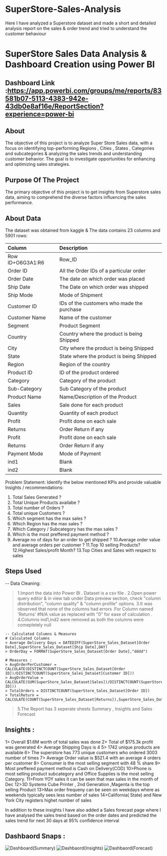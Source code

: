 # SuperStore-Sales-Analysis
Here I have analyzed a Superstore dataset and made a short and detailed analysis report on the sales &amp; order trend  and tried to understand the customer  behaviour
# SuperStore Sales Data Analysis & Dashboard Creation using Power BI

## Dashboard Link :https://app.powerbi.com/groups/me/reports/83581b07-5113-4383-942e-43db0e8af16e/ReportSection?experience=power-bi

## About

The objective of this project is to analyze Super Store Sales data, with a focus on identifying top-performing Regions , Cities , States , Categories and subcategories & analyzing the sales trends  and understanding customer behavior.
The goal is to investigate opportunities for enhancing and optimizing sales strategies.

## Purpose Of The Project

The primary objective of this project is to get  insights from Superstore sales data, aiming to comprehend the diverse factors influencing the sales performance.


## About Data

The dataset was obtained from kaggle & The data contains 23 columns and 5901 rows:

| Column                  | Description                             
| :---------------------- | :-------------------------------------- 
| Row ID+O6G3A1:R6        | Row_ID              		    
| Order ID                | All the Order IDs of a particular order      
| Order Date              | The date on which order was placed            
| Ship Date         	  | The Date on which order was shipped             
| Ship Mode               | Mode of Shipment 
| Customer ID          	  | IDs of the customers who made the purchase 
| Customer Name           | Name of the customer             
| Segment             	  | Product Segment         
| Country                 | Country where the product is being Shipped
| City                    | City where the product is being Shipped
| State                   | State where the product is being Shipped
| Region                  | Region of the country
| Product ID        	  | ID of the product ordered                   
| Category                | Category of the product                   
| Sub-Category		  | Sub Category of the product                 
| Product Name            | Name/Description of the Product                          
| Sales                   | Sale done for each product 
| Quantity                | Quantity of each product                           
| Profit                  | Profit done on each sale
| Returns 		  | Order Return if any                           
| Profit                  | Profit done on each sale
| Returns 		  | Order Return if any                           
| Payment Mode            | Mode of Payment 
| ind1            	  | Blank 
| ind2            	  | Blank                                                          

Problem Statement:
Identify the below mentioned KPIs and provide valuable Insights / recommendations:

1. Total Sales Generated  ?
2. Total Unique Products availabe ?
3. Total number of Orders ?
4. Total unique Customers ?
5. Which segment has the max sales ?
6. Which Region has the max sales ?
7. Which Category / Subcategory has the max sales ?
8. Which is the most preffered payment method ?
9. Average no of days for an order to get shipped ?
10.Average order value and average orders per customer ?
11.Top 10 selling Products?
12.Highest Sales/profit  Month?
13.Top Cities and Sates with respect to sales 


## Steps Used
-- Data Cleaning:
> 1.Import the data into Power BI . Dataset is a csv file .
> 2.Open power query editor & in view tab under Data preview section, check "column distribution", "column quality" & "column profile" options. 
> 3.It was observed that  none of the columns had errors .For Column named 'Returns' #N/A value as replaced with "0" for ease of calculation .
> 4.Columns ind1,ind2 were removed  as both the columns were comepletely null

	-- Calculated Columns & Measures 
	# Calculated Columns
	> Average Delivery Days = DATEDIFF(SuperStore_Sales_Dataset[Order Date],SuperStore_Sales_Dataset[Ship Date],DAY)
	> OrderDay = FORMAT(SuperStore_Sales_Dataset[Order Date],"dddd")

	# Measures :
	> AvgOrderPerCustomer = CALCULATE(DISTINCTCOUNT(SuperStore_Sales_Dataset[Order ID])/DISTINCTCOUNT(SuperStore_Sales_Dataset[Customer ID]))
	> AvgOrderValue = CALCULATE(SUM(SuperStore_Sales_Dataset[Sales])/DISTINCTCOUNT(SuperStore_Sales_Dataset[Order ID]))
	> TotalOrders = DISTINCTCOUNT(SuperStore_Sales_Dataset[Order ID])
	> TotalReturn = CALCULATE(COUNT(SuperStore_Sales_Dataset[Returns]),SuperStore_Sales_Dataset[Returns]="1")

> 5.The Report has 3 seperate sheets  Summary , Insights  and Sales Forecast 



## Insights :

1> Overall $1.6M worth of total sales was done
2> Total of $175.3k profit was generated 
4> Average Shipping Days is 4 
5> 1742 unique products are available 
6> The superstore has 773  unique customers who ordered 3003 number of times
7> Average Order value is $521.4  with an average 4 orders per customer 
8> Consumer is the most selling segment with 48 %  share 
9> Most preffered payment method is Cash on Delivery(COD)
10>Phone is most selling product subcategory and Office Supplies is the most selling Category.
11>From YOY sales it can be seen that max sales in the month of  Dec 
12>3D Systems Cube Printer , 2nd Generation ,Magenta is the top selling Product 
13>Max order frequeny  can be seen on weekdays where as weekends typically sees less number of sales 
14>California( State)  and New York City registers highet number of sales 

In addition to these insights I have also added a Sales forecast page  where I have analysed the sales trend based on the order dates and predicted the sales trend for next 30 days at 95% confidence interval


## Dashbaord Snaps :
![Dashboard(Summary)](https://github.com/bigit91/SuperStore-Sales-Analysis/assets/155818756/5dfed2e5-a627-45ea-90bf-7e3a1f98c62c)
![Dashbaord(Insights)](https://github.com/bigit91/SuperStore-Sales-Analysis/assets/155818756/c0267409-328a-411f-bba1-938207f65ab3)
![Dashbaord(Forecast)](https://github.com/bigit91/SuperStore-Sales-Analysis/assets/155818756/783e637f-69bf-4d02-a540-a964cd24487f)



